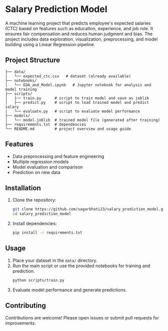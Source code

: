 # Salary Prediction Model

A machine learning project that predicts employee's expected salaries (CTC) based on features such as education, experience, and job role. It ensures fair compensation and reduces human judgment and bias. The project includes data exploration, visualization, preprocessing, and model building using a Linear Regression pipeline.

## Project Structure

```
├── data/
│   └── expected_ctc.csv   # dataset (already available)
├── notebooks/
│   └── EDA_and_Model.ipynb   # Jupyter notebook for analysis and model training
├── scripts/
│   ├── train.py      # script to train model and save as joblib
│   ├── predict.py    # script to load trained model and predict salary
│   └── evaluate.py   # script to evaluate model performance
├── models/
│   └── model.joblib  # trained model file (generated after training)
├── requirements.txt  # dependencies
└── README.md         # project overview and usage guide
```

## Features

- Data preprocessing and feature engineering
- Multiple regression models
- Model evaluation and comparison
- Prediction on new data

## Installation

1. Clone the repository:
    ```bash
    git clone https://github.com/sagarbhati23/salary_prediction_model.git
    cd salary_prediction_model
    ```
2. Install dependencies:
    ```bash
    pip install -r requirements.txt
    ```

## Usage

1. Place your dataset in the `data/` directory.
2. Run the main script or use the provided notebooks for training and prediction.
    ```bash
    python scripts/train.py
    ```
3. Evaluate model performance and generate predictions.

## Contributing

Contributions are welcome! Please open issues or submit pull requests for improvements.